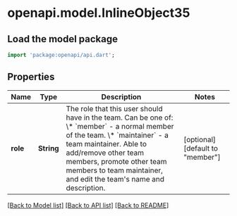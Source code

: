 # openapi.model.InlineObject35

## Load the model package
```dart
import 'package:openapi/api.dart';
```

## Properties
Name | Type | Description | Notes
------------ | ------------- | ------------- | -------------
**role** | **String** | The role that this user should have in the team. Can be one of:   \\* &#x60;member&#x60; - a normal member of the team.   \\* &#x60;maintainer&#x60; - a team maintainer. Able to add/remove other team members, promote other team members to team maintainer, and edit the team&#39;s name and description. | [optional] [default to &quot;member&quot;]

[[Back to Model list]](../README.md#documentation-for-models) [[Back to API list]](../README.md#documentation-for-api-endpoints) [[Back to README]](../README.md)


